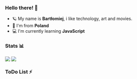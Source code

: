 ### Hello there! 👋
- 🪐 My name is **Bartłomiej**, i like technology, art and movies.
- 🌈 I'm from **Poland**
- 💻 I'm currently learning **JavaScript**

### Stats 📊
<img align="center" src="https://github-readme-stats.vercel.app/api?username=Inkatail&count_private=true" /> 
<img align="center" src="https://github-readme-stats.vercel.app/api/top-langs/?username=Inkatail&count_private=true&langs_count=7" />


### ToDo List ⚡



